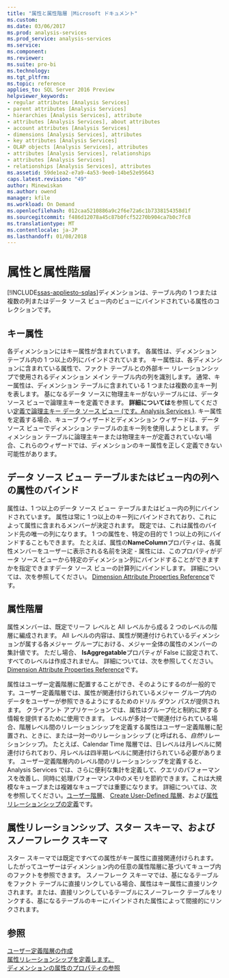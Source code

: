 ```yaml
---
title: "属性と属性階層 |Microsoft ドキュメント"
ms.custom: 
ms.date: 03/06/2017
ms.prod: analysis-services
ms.prod_service: analysis-services
ms.service: 
ms.component: 
ms.reviewer: 
ms.suite: pro-bi
ms.technology: 
ms.tgt_pltfrm: 
ms.topic: reference
applies_to: SQL Server 2016 Preview
helpviewer_keywords:
- regular attributes [Analysis Services]
- parent attributes [Analysis Services]
- hierarchies [Analysis Services], attribute
- attributes [Analysis Services], about attributes
- account attributes [Analysis Services]
- dimensions [Analysis Services], attributes
- key attributes [Analysis Services]
- OLAP objects [Analysis Services], attributes
- attributes [Analysis Services], relationships
- attributes [Analysis Services]
- relationships [Analysis Services], attributes
ms.assetid: 59de1ea2-e7a9-4a53-9ee0-14be52e95643
caps.latest.revision: "49"
author: Minewiskan
ms.author: owend
manager: kfile
ms.workload: On Demand
ms.openlocfilehash: 012caa5210886a9c2f6e72a6c1b7338154358d1f
ms.sourcegitcommit: f486d12078a45c87b0fcf52270b904ca7b0c7fc8
ms.translationtype: MT
ms.contentlocale: ja-JP
ms.lasthandoff: 01/08/2018
---
```

# <a name="attributes-and-attribute-hierarchies"></a>属性と属性階層
[!INCLUDE[ssas-appliesto-sqlas](../../includes/ssas-appliesto-sqlas.md)]ディメンションは、テーブル内の 1 つまたは複数の列またはデータ ソース ビュー内のビューにバインドされている属性のコレクションです。  
  
## <a name="key-attribute"></a>キー属性  
 各ディメンションにはキー属性が含まれています。 各属性は、ディメンション テーブル内の 1 つ以上の列にバインドされています。 キー属性は、各ディメンションに含まれている属性で、ファクト テーブルとの外部キー リレーションシップで使用されるディメンション メイン テーブル内の列を識別します。 通常、キー属性は、ディメンション テーブルに含まれている 1 つまたは複数の主キー列を表します。 基になるデータ ソースに物理主キーがないテーブルには、データ ソース ビューで論理主キーを定義できます。 **詳細については**を参照してください[定義で論理主キー データ ソース ビュー &#40;です。Analysis Services &#41;](../../analysis-services/multidimensional-models/define-logical-primary-keys-in-a-data-source-view-analysis-services.md). キー属性を定義する場合、キューブ ウィザードとディメンション ウィザードは、データ ソース ビューでディメンション テーブルの主キー列を使用しようとします。 ディメンション テーブルに論理主キーまたは物理主キーが定義されていない場合、これらのウィザードでは、ディメンションのキー属性を正しく定義できない可能性があります。  
  
## <a name="binding-an-attribute-to-columns-in-data-source-view-tables-or-views"></a>データ ソース ビュー テーブルまたはビュー内の列への属性のバインド  
 属性は、1 つ以上のデータ ソース ビュー テーブルまたはビュー内の列にバインドされています。 属性は常に 1 つ以上のキー列にバインドされており、これによって属性に含まれるメンバーが決定されます。 既定では、これは属性のバインド先の唯一の列になります。 1 つの属性を、特定の目的で 1 つ以上の列にバインドすることもできます。 たとえば、属性の**NameColumn**プロパティは、各属性メンバーをユーザーに表示される名前を決定 - 属性には、このプロパティがデータ ソース ビューから特定のディメンション列にバインドすることができますかを指定できますデータ ソース ビューの計算列にバインドします。 詳細については、次を参照してください。 [Dimension Attribute Properties Reference](../../analysis-services/multidimensional-models/dimension-attribute-properties-reference.md)です。  
  
## <a name="attribute-hierarchies"></a>属性階層  
 属性メンバーは、既定でリーフ レベルと All レベルから成る 2 つのレベルの階層に編成されます。 All レベルの内容は、属性が関連付けられているディメンションが属する各メジャー グループにおける、メジャー全体の属性のメンバーの集計値です。 ただし場合、 **IsAggregatable**プロパティが False に設定されて、すべてのレベルは作成されません。 詳細については、次を参照してください。 [Dimension Attribute Properties Reference](../../analysis-services/multidimensional-models/dimension-attribute-properties-reference.md)です。  
  
 属性はユーザー定義階層に配置することができ、そのようにするのが一般的です。ユーザー定義階層では、属性が関連付けられているメジャー グループ内のデータをユーザーが参照できるようにするためのドリル ダウン パスが提供されます。 クライアント アプリケーションでは、属性はグループ化と制約に関する情報を提供するために使用できます。 レベルが多対一で関連付けられている場合、階層レベル間のリレーションシップを定義する属性はユーザー定義階層に配置され、ときに、または一対一のリレーションシップ (と呼ばれる、*自然*リレーションシップ)。 たとえば、Calendar Time 階層では、日レベルは月レベルに関連付けられており、月レベルは四半期レベルに関連付けられている必要があります。 ユーザー定義階層内のレベル間のリレーションシップを定義すると、Analysis Services では、さらに便利な集計を定義して、クエリのパフォーマンスを改善し、同時に処理パフォーマンス中のメモリを節約できます。これは大規模なキューブまたは複雑なキューブでは重要になります。 詳細については、次を参照してください。[ユーザー階層](../../analysis-services/multidimensional-models-olap-logical-dimension-objects/user-hierarchies.md)、 [Create User-Defined 階層](../../analysis-services/multidimensional-models/user-defined-hierarchies-create.md)、および[属性リレーションシップの定義](../../analysis-services/multidimensional-models/attribute-relationships-define.md)です。  
  
## <a name="attribute-relationships-star-schemas-and-snowflake-schemas"></a>属性リレーションシップ、スター スキーマ、およびスノーフレーク スキーマ  
 スター スキーマでは既定ですべての属性がキー属性に直接関連付けられます。したがってユーザーはディメンション内の任意の属性階層に基づいてキューブ内のファクトを参照できます。 スノーフレーク スキーマでは、基になるテーブルをファクト テーブルに直接リンクしている場合、属性はキー属性に直接リンクされます。または、直接リンクしているテーブルにスノーフレーク テーブルをリンクする、基になるテーブルのキーにバインドされた属性によって間接的にリンクされます。  
  
## <a name="see-also"></a>参照  
 [ユーザー定義階層の作成](../../analysis-services/multidimensional-models/user-defined-hierarchies-create.md)   
 [属性リレーションシップを定義します。](../../analysis-services/multidimensional-models/attribute-relationships-define.md)   
 [ディメンションの属性のプロパティの参照](../../analysis-services/multidimensional-models/dimension-attribute-properties-reference.md)  
  
  
